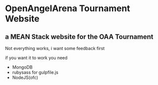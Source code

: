 # OpenAngelArena Tournament Website
## a MEAN Stack website for the OAA Tournament

Not everything works, i want some feedback first

if you want it to work you need
- MongoDB
- rubysass for gulpfile.js
- NodeJS(ofc)